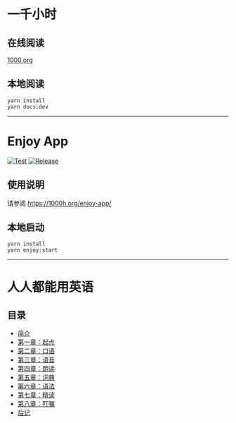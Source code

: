 # 一千小时

## 在线阅读

[1000.org](https://1000h.org)

## 本地阅读

```
yarn install
yarn docs:dev
```

---

# Enjoy App

[![Test](https://github.com/xiaolai/everyone-can-use-english/actions/workflows/test-enjoy-app.yml/badge.svg)](https://github.com/xiaolai/everyone-can-use-english/actions/workflows/test-enjoy-app.yml)
[![Release](https://github.com/xiaolai/everyone-can-use-english/actions/workflows/release-enjoy-app.yml/badge.svg)](https://github.com/xiaolai/everyone-can-use-english/actions/workflows/release-enjoy-app.yml)

## 使用说明

请参阅 https://1000h.org/enjoy-app/

## 本地启动

```
yarn install
yarn enjoy:start
```

---

# 人人都能用英语

## 目录

- [简介](./book/README.md)
- [第一章：起点](./book/chapter1.md)
- [第二章：口语](./book/chapter2.md)
- [第三章：语音](./book/chapter3.md)
- [第四章：朗读](./book/chapter4.md)
- [第五章：词典](./book/chapter5.md)
- [第六章：语法](./book/chapter6.md)
- [第七章：精读](./book/chapter7.md)
- [第八章：叮嘱](./book/chapter8.md)
- [后记](./book/end.md)
